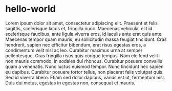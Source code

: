 # hello-world
Lorem ipsum dolor sit amet, consectetur adipiscing elit. Praesent et felis sagittis, scelerisque lacus et, fringilla nunc. Maecenas vehicula, elit id scelerisque faucibus, ante ligula viverra eros, id iaculis ante erat quis ante. Maecenas tempor quam mauris, eu sollicitudin massa feugiat tincidunt. Cras hendrerit, sapien nec efficitur bibendum, erat risus egestas eros, a condimentum velit nisl ac leo. Curabitur maximus urna at semper pellentesque. Cras fringilla risus quis congue tempus. Nam eleifend velit non mauris commodo, in sodales dui rhoncus. Curabitur posuere convallis quam a venenatis. Nunc luctus euismod tempor. Nunc tincidunt nec sapien eu dapibus. Curabitur posuere tortor tellus, non placerat felis volutpat quis. Sed id viverra libero. Etiam sed dolor dapibus, varius est ut, fermentum nisl. Duis dui metus, egestas in egestas non, consequat et mauris.
